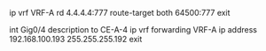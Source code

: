 ip vrf VRF-A
rd 4.4.4.4:777
route-target both 64500:777
exit




int Gig0/4
description to CE-A-4
ip vrf forwarding VRF-A
ip address 192.168.100.193 255.255.255.192
exit